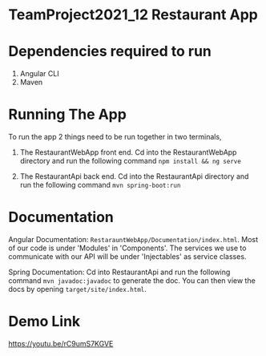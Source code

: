 # TeamProject2021_12 Restaurant App

# Dependencies required to run

1. Angular CLI
2. Maven

# Running The App

To run the app 2 things need to be run together in two terminals, 

1. The RestaurantWebApp front end. Cd into the RestaurantWebApp directory and run the following command `npm install && ng serve`

2. The RestaurantApi back end. Cd into the RestaurantApi directory and run the following command `mvn spring-boot:run`

# Documentation

Angular Documentation: `RestarauntWebApp/Documentation/index.html`. Most of our code is under 'Modules' in 'Components'. The services we use to communicate with our API will be under 'Injectables' as service classes.

Spring Documentation: Cd into RestaurantApi and run the following command `mvn javadoc:javadoc` to generate the doc. You can then view the docs by opening `target/site/index.html`.

# Demo Link

https://youtu.be/rC9umS7KGVE
